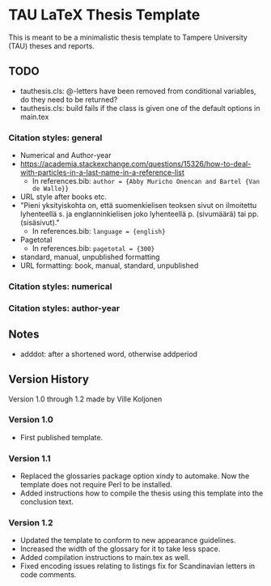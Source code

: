 # TAU LaTeX Thesis Template

This is meant to be a minimalistic thesis template to Tampere University (TAU) theses and reports.


## TODO

- tauthesis.cls: @-letters have been removed from conditional variables, do they need to be returned?
- tauthesis.cls: build fails if the class is given one of the default options in main.tex

### Citation styles: general
- Numerical and Author-year
- https://academia.stackexchange.com/questions/15326/how-to-deal-with-particles-in-a-last-name-in-a-reference-list
  - In references.bib: `author = {Abby Muricho Onencan and Bartel {Van de Walle}}`
- URL style after books etc.
- "Pieni yksityiskohta on, että suomenkielisen teoksen sivut on ilmoitettu lyhenteellä s. ja englanninkielisen joko lyhenteellä p. (sivumäärä) tai pp. (sisäsivut)."
  - In references.bib: `language = {english}`
- Pagetotal
  - In references.bib: `pagetotal = {300}`
- standard, manual, unpublished formatting
- URL formatting: book, manual, standard, unpublished

### Citation styles: numerical

### Citation styles: author-year


## Notes

- adddot: after a shortened word, otherwise addperiod

## Version History
Version 1.0 through 1.2 made by Ville Koljonen

### Version 1.0
- First published template.

### Version 1.1
- Replaced the glossaries package option xindy to automake. Now the template does not require Perl to be installed.
- Added instructions how to compile the thesis using this template into the conclusion text.

### Version 1.2
- Updated the template to conform to new appearance guidelines.
- Increased the width of the glossary for it to take less space.
- Added compilation instructions to main.tex as well.
- Fixed encoding issues relating to listings fix for Scandinavian letters in code comments.
